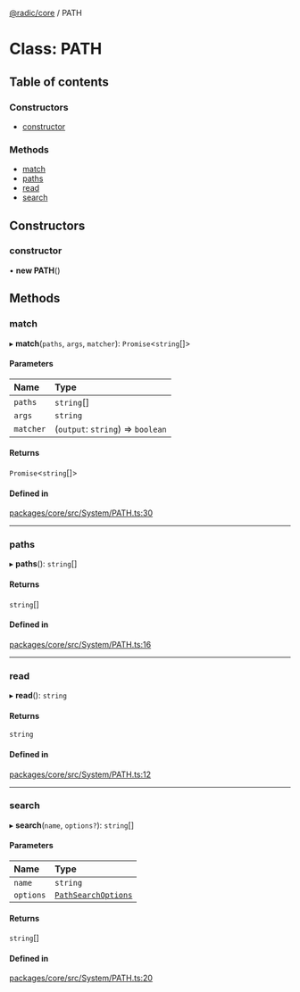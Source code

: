 [@radic/core](../README.md) / PATH

# Class: PATH

## Table of contents

### Constructors

- [constructor](PATH.md#constructor)

### Methods

- [match](PATH.md#match)
- [paths](PATH.md#paths)
- [read](PATH.md#read)
- [search](PATH.md#search)

## Constructors

### constructor

• **new PATH**()

## Methods

### match

▸ **match**(`paths`, `args`, `matcher`): `Promise`<`string`[]\>

#### Parameters

| Name | Type |
| :------ | :------ |
| `paths` | `string`[] |
| `args` | `string` |
| `matcher` | (`output`: `string`) => `boolean` |

#### Returns

`Promise`<`string`[]\>

#### Defined in

[packages/core/src/System/PATH.ts:30](https://github.com/robinradic/npm-packages/blob/81c68f6/packages/core/src/System/PATH.ts#L30)

___

### paths

▸ **paths**(): `string`[]

#### Returns

`string`[]

#### Defined in

[packages/core/src/System/PATH.ts:16](https://github.com/robinradic/npm-packages/blob/81c68f6/packages/core/src/System/PATH.ts#L16)

___

### read

▸ **read**(): `string`

#### Returns

`string`

#### Defined in

[packages/core/src/System/PATH.ts:12](https://github.com/robinradic/npm-packages/blob/81c68f6/packages/core/src/System/PATH.ts#L12)

___

### search

▸ **search**(`name`, `options?`): `string`[]

#### Parameters

| Name | Type |
| :------ | :------ |
| `name` | `string` |
| `options` | [`PathSearchOptions`](../interfaces/PathSearchOptions.md) |

#### Returns

`string`[]

#### Defined in

[packages/core/src/System/PATH.ts:20](https://github.com/robinradic/npm-packages/blob/81c68f6/packages/core/src/System/PATH.ts#L20)
